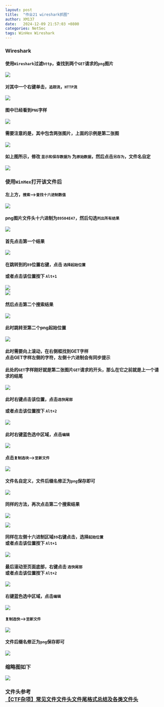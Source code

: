 ```yaml
---
layout: post
title:  "作业21 wireshark抓图"
author: XM137
date:   2024-12-09 21:57:03 +0800
categories: NetSec
tags: WinHex Wireshark
---
```


### Wireshark
#### 使用`Wireshark`过滤`http`，查找到两个`GET`请求的`png`图片
![](/assets/NetSec/20241209/image1.png)

#### 对其中一个右键单击，`追踪流`，`HTTP流`
![](/assets/NetSec/20241209/image2.png)

#### 图中已经看到`PNG`字样
![](/assets/NetSec/20241209/image3.png)

#### 需要注意的是，其中包含两张图片，上面的示例是第二张图
![](/assets/NetSec/20241209/image4.png)

#### 如上图所示，修改 `显示和保存数据为` 为`原始数据`，然后点击`另存为`，文件名自定
![](/assets/NetSec/20241209/image5.png)

### 使用`WinHex`打开该文件后
#### 左上方，`搜索`-->`查找十六进制数值`
![](/assets/NetSec/20241209/image6.png)

#### png图片文件头十六进制为`89504E47`，然后勾选`列出所有结果`
![](/assets/NetSec/20241209/image7.png)

#### 首先点击第一个结果
![](/assets/NetSec/20241209/image8.png)

#### 在跳转到的`89`位置右键，点击 `选择起始位置` <br> <br> 或者点击该位置按下 `Alt+1`
![](/assets/NetSec/20241209/image9.png)<br>
![](/assets/NetSec/20241209/image10.png)

#### 然后点击第二个搜索结果
![](/assets/NetSec/20241209/image11.png)

#### 此时跳转至第二个png起始位置
![](/assets/NetSec/20241209/image12.png)

#### 此时需要向上滚动，在右侧框找到GET字样 <br> 点击GET字样左侧的字符，左侧十六进制会有同步提示
#### 此处的`GET`字样刚好就是第二张图片`GET`请求的开头，那么在它之前就是上一个请求的结尾
![](/assets/NetSec/20241209/image13.png)

#### 此时右键点击该位置，点击`选快尾部` <br> <br> 或者点击该位置按下 `Alt+2`
![](/assets/NetSec/20241209/image14.png)

#### 此时右键蓝色选中区域，点击`编辑`
![](/assets/NetSec/20241209/image15.png)

#### 点击`复制选块`-->`至新文件`
![](/assets/NetSec/20241209/image16.png)

#### 文件名自定义，文件后缀名修正为`png`保存即可
![](/assets/NetSec/20241209/image17.png)

#### 同样的方法，再次点击第二个搜索结果
![](/assets/NetSec/20241209/image12.png)

![](/assets/NetSec/20241209/image18.png)
#### 同样在左侧十六进制区域`89`右键点击，选择`起始位置` <br> 或者点击该位置按下 `Alt+1`
![](/assets/NetSec/20241209/image18.png)

#### 最后滚动至页面底部，右键点击 `选快尾部` <br> 或者点击该位置按下 `Alt+2`
![](/assets/NetSec/20241209/image19.png)

#### 右键蓝色选中区域，点击`编辑`
![](/assets/NetSec/20241209/image20.png)

#### `复制选快`-->`至新文件`
![](/assets/NetSec/20241209/image21.png)

#### 文件后缀名修正为`png`保存即可
![](/assets/NetSec/20241209/image22.png)

### 缩略图如下
![](/assets/NetSec/20241209/image23.png)

### 文件头参考 <br> [【CTF杂项】常见文件文件头文件尾格式总结及各类文件头][link] 
[link]: https://blog.csdn.net/xiangshangbashaonian/article/details/80156865
